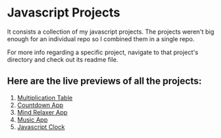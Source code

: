 # Javascript Projects

It consists a collection of my javascript projects. The projects weren't big enough for an individual repo so I combined them in a single repo.

For more info regarding a specific project, navigate to that project's directory and check out its readme file.

## Here are the live previews of all the projects:

1. [Multiplication Table](https://multiplicationtable-dk.netlify.app/)
2. [Countdown App](https://countdowntimer-dk.netlify.app/)
3. [Mind Relaxer App](https://mindrelaxer-dk.netlify.app/)
4. [Music App](https://musicapp-dk.netlify.app/)
5. [Javascript Clock](https://javascriptclock-dk.netlify.app/)
